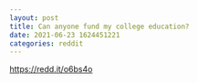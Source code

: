 ```yaml
--- 
layout: post 
title: Can anyone fund my college education? 
date: 2021-06-23 1624451221 
categories: reddit 
--- 
```

https://redd.it/o6bs4o